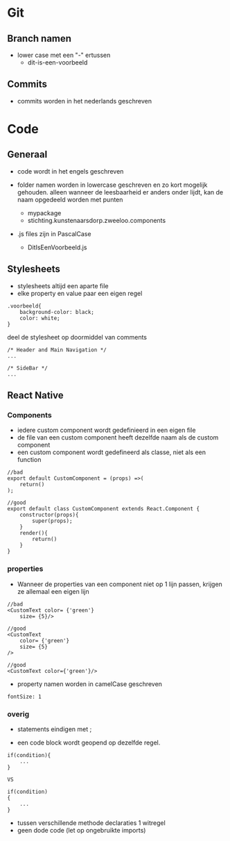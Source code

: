 # Git
## Branch namen
- lower case met een "-" ertussen
    - dit-is-een-voorbeeld

## Commits
- commits worden in het nederlands geschreven

# Code
## Generaal
- code wordt in het engels geschreven

- folder namen worden in lowercase geschreven en zo kort mogelijk gehouden. alleen wanneer de leesbaarheid er anders onder lijdt, kan de naam opgedeeld worden met punten
    - mypackage
    - stichting.kunstenaarsdorp.zweeloo.components

- .js files zijn in PascalCase
    - DitIsEenVoorbeeld.js

## Stylesheets
- stylesheets altijd een aparte file
- elke property en value paar een eigen regel
```
.voorbeeld{
    background-color: black;
    color: white;
}
```
deel de stylesheet op doormiddel van comments
```
/* Header and Main Navigation */
...

/* SideBar */
...
```

## React Native
### Components
- iedere custom component wordt gedefinieerd in een eigen file
- de file van een custom component heeft dezelfde naam als de custom component
- een custom component wordt gedefineerd als classe, niet als een function
```
//bad
export default CustomComponent = (props) =>(
    return()
);

//good
export default class CustomComponent extends React.Component {
    constructor(props){
        super(props);
    }
    render(){
        return()
    }
}
```
### properties
- Wanneer de properties van een component niet op 1 lijn passen, krijgen ze allemaal een eigen lijn
```
//bad
<CustomText color= {'green'}
    size= {5}/>

//good
<CustomText 
    color= {'green'}
    size= {5}
/>

//good
<CustomText color={'green'}/>
```
- property namen worden in camelCase geschreven
```
fontSize: 1
```
### overig
- statements eindigen met ;

- een code block wordt geopend op dezelfde regel.
```
if(condition){
    ...
}

VS

if(condition)
{
    ...
}
```
- tussen verschillende methode declaraties 1 witregel
- geen dode code (let op ongebruikte imports)